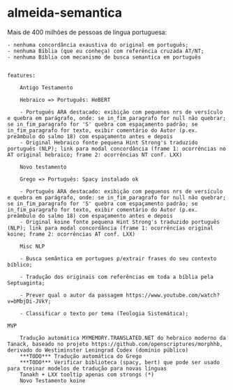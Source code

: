 # almeida-semantica

Mais de 400 milhões de pessoas de língua portuguesa:

	- nenhuma concordância exaustiva do original em português;
	- nenhuma Bíblia (que eu conheça) com referência cruzada AT/NT;
	- nenhuma Bíblia com mecanismo de busca semantica em português


	features:

		Antigo Testamento

		Hebraico => Português: HeBERT

		- Português ARA destacado: exibição com pequenos nrs de versículo e quebra em parágrafo, onde: se in_fim_paragrafo for null não quebrar; se in_fim_paragrafo for 'S' quebra com espaçamento padrão; se in_fim_paragrafo for texto, exibir comentário do Autor (p.ex. preâmbulo do salmo 18) com espaçamento antes e depois
		- Original Hebraico fonte pequena Hint Strong's traduzido português (NLP); link para modal concordância (frame 1: ocorrências no AT original hebraico; frame 2: ocorrências NT conf. LXX)

		Novo testamento

		Grego => Português: Spacy instalado ok

		- Português ARA destacado: exibição com pequenos nrs de versículo e quebra em parágrafo, onde: se in_fim_paragrafo for null não quebrar; se in_fim_paragrafo for 'S' quebra com espaçamento padrão; se in_fim_paragrafo for texto, exibir comentário do Autor (p.ex. preâmbulo do salmo 18) com espaçamento antes e depois
		- Original koine fonte pequena Hint Strong's traduzido português (NLP); link para modal concordância (frame 1: ocorrências original koine; frame 2: ocorrências AT conf. LXX)

		Misc NLP

		- Busca semântica em portugues p/extrair frases do seu contexto bíblico;

		- Tradução dos originais com referências em toda a bíblia pela Septuaginta;

		- Prever qual o autor da passagem https://www.youtube.com/watch?v=bMbjDi-JVkY;

		- Classificar o texto por tema (Teologia Sistemática);

	MVP

		Tradução automática MYMEMORY.TRANSLATED.NET do hebraico moderno da Tanack, baseado no projeto https://github.com/openscriptures/morphhb, derivado do Westiminster Leningrad Codex (domínio público)
		***TODO*** Tradução automática do Grego
		***TODO*** Verificar biblioteca (spacy, bert) que pode ser usado para treinar modelos de tradução para novas línguas  
		Tanakh + LXX tooltip apenas com strongs (*)
		Novo Testamento koine
